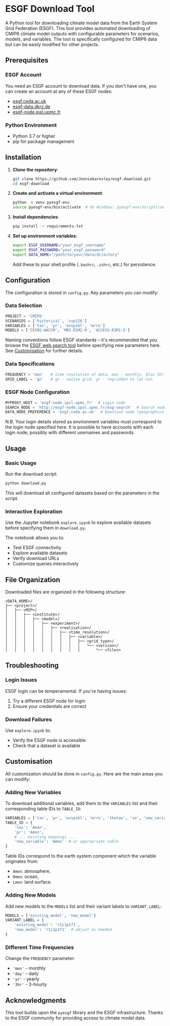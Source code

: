 # ESGF Download Tool

A Python tool for downloading climate model data from the Earth System Grid Federation (ESGF). This tool provides automated downloading of CMIP6 climate model outputs with configurable parameters for scenarios, models, and variables. The tool is specifically configured for CMIP6 data but can be easily modified for other projects.

## Prerequisites

### ESGF Account
You need an ESGF account to download data. If you don't have one, you can create an account at any of these ESGF nodes:
- [esgf.ceda.ac.uk](https://esgf-ui.ceda.ac.uk/cog/projects/esgf-ceda/)
- [esgf-data.dkrz.de](https://esgf-metagrid.cloud.dkrz.de/search)
- [esgf-node.ipsl.upmc.fr](https://esgf-node.ipsl.upmc.fr)  

### Python Environment
- Python 3.7 or higher
- pip for package management

## Installation

1. **Clone the repository**:
   ```bash
   git clone https://github.com/Jonniebarnsley/esgf-download.git
   cd esgf-download
   ```

2. **Create and activate a virtual environment**:
   ```bash
   python -m venv pyesgf-env
   source pyesgf-env/bin/activate  # On Windows: pyesgf-env\Scripts\activate
   ```

3. **Install dependencies**:
   ```bash
   pip install -r requirements.txt
   ```

4. **Set up environment variables**:
   ```bash
   export ESGF_USERNAME="your_esgf_username"
   export ESGF_PASSWORD="your_esgf_password"
   export DATA_HOME="/path/to/your/data/directory"
   ```

   Add these to your shell profile (`.bashrc`, `.zshrc`, etc.) for persistence.

## Configuration

The configuration is stored in `config.py`. Key parameters you can modify:

### Data Selection
```python
PROJECT = 'CMIP6'
SCENARIOS = ['historical', 'ssp126']
VARIABLES = ['tas', 'pr', 'evspsbl', 'mrro']
MODELS = ['CESM2-WACCM', 'MRI-ESM2-0', 'ACCESS-ESM1-5']
```
Naming conventions follow ESGF standards – it's recommended that you browse the [ESGF web search tool](https://esgf-metagrid.cloud.dkrz.de/search) before specifying new parameters here. See [Customisation](#customisation) for further details.

### Data Specifications
```python
FREQUENCY = 'mon'   # time resolution of data, mon - monthly. Also 3hr, day, yr
GRID_LABEL = 'gn'   # gn - native grid, gr - regridded to lat-lon
```

### ESGF Node Configuration
```python
MYPROXY_HOST = 'esgf-node.ipsl.upmc.fr'  # Login node
SEARCH_NODE = 'http://esgf-node.ipsl.upmc.fr/esg-search'  # Search node
DATA_NODE_PREFERENCE = 'esgf.ceda.ac.uk'  # Download node (geographically closest to you)
```

N.B. Your login details stored as environment variables must correspond to the login node specified here. It is possible to have accounts with each login node, possibly with different usernames and passwords.

## Usage

### Basic Usage
Run the download script:
```bash
python download.py
```

This will download all configured datasets based on the parameters in the script.

### Interactive Exploration
Use the Jupyter notebook `explore.ipynb` to explore available datasets before specifying them in `download.py`.


The notebook allows you to:
- Test ESGF connectivity
- Explore available datasets
- Verify download URLs
- Customize queries interactively

## File Organization

Downloaded files are organized in the following structure:
```
<DATA_HOME>/
├── <project>/
│   ├── <MIP>/
│   │   ├── <institute>/
│   │   │   ├── <model>/
│   │   │   │   ├── <experiment>/
│   │   │   │   │   ├── <realisation>/
│   │   │   │   │   │   ├── <time_resolution>/
│   │   │   │   │   │   │   ├── <variable>/
│   │   │   │   │   │   │   │   ├── <grid_type>/
│   │   │   │   │   │   │   │   │   └── <version>/
│   │   │   │   │   │   │   │   │       └── <files>
```

## Troubleshooting

### Login Issues
ESGF login can be temperamental. If you're having issues:
1. Try a different ESGF node for login
2. Ensure your credentials are correct

### Download Failures
Use `explore.ipynb` to:
- Verify the ESGF node is accessible
- Check that a dataset is available

## Customisation

All customization should be done in `config.py`. Here are the main areas you can modify:

### Adding New Variables
To download additional variables, add them to the `VARIABLES` list and their corresponding table IDs to `TABLE_ID`:

```python
VARIABLES = ['tas', 'pr', 'evspsbl', 'mrro', 'thetao', 'so', 'new_variable']
TABLE_ID = {
    'tas': 'Amon',
    'pr': 'Amon',
    # ... existing mappings ...
    'new_variable': 'Amon'  # or appropriate table
}
```

Table IDs correspond to the earth system component which the variable originates from:
- `Amon`: atmosphere,
- `Omon`: ocean,
- `Lmon`: land surface.

### Adding New Models
Add new models to the `MODELS` list and their variant labels to `VARIANT_LABEL`:

```python
MODELS = ['existing_model', 'new_model']
VARIANT_LABEL = {
    'existing_model': 'r1i1p1f1',
    'new_model': 'r1i1p1f1'  # adjust as needed
}
```

### Different Time Frequencies
Change the `FREQUENCY` parameter:
- `'mon'` - monthly
- `'day'` - daily
- `'yr'` - yearly
- `'3hr'` - 3-hourly

## Acknowledgments

This tool builds upon the `pyesgf` library and the ESGF infrastructure. Thanks to the ESGF community for providing access to climate model data. 